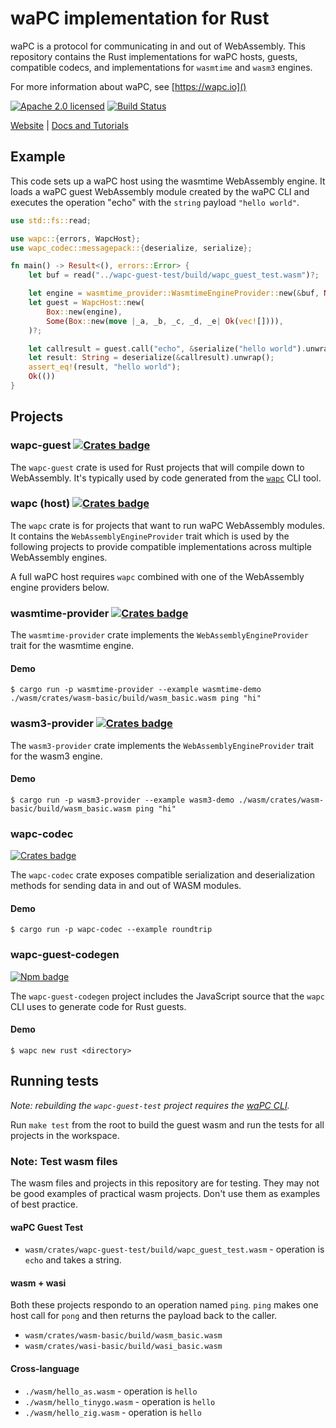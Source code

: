 # waPC implementation for Rust

waPC is a protocol for communicating in and out of WebAssembly. This repository contains the Rust implementations for waPC hosts, guests, compatible codecs, and implementations for `wasmtime` and `wasm3` engines.

For more information about waPC, see [https://wapc.io]()

[![Apache 2.0 licensed][license]][license-url]
[![Build Status][actions-badge]][actions-url]

[license]: https://img.shields.io/github/license/wapc/wapc-rs
[license-url]: https://github.com/wapc/wapc-rs/blob/master/LICENSE
[actions-badge]: https://github.com/wapc/wapc-rs/workflows/CI/badge.svg
[actions-url]: https://github.com/wapc/wapc-rs/actions?query=workflow%3ACI+branch%3Amaster

[Website](https://wapc.io) |
[Docs and Tutorials](https://wapc.io/docs/)

## Example

This code sets up a waPC host using the wasmtime WebAssembly engine. It loads a waPC guest WebAssembly module created by the waPC CLI and executes the operation "echo" with the `string` payload `"hello world"`.

```rs
use std::fs::read;

use wapc::{errors, WapcHost};
use wapc_codec::messagepack::{deserialize, serialize};

fn main() -> Result<(), errors::Error> {
    let buf = read("../wapc-guest-test/build/wapc_guest_test.wasm")?;

    let engine = wasmtime_provider::WasmtimeEngineProvider::new(&buf, None)?;
    let guest = WapcHost::new(
        Box::new(engine),
        Some(Box::new(move |_a, _b, _c, _d, _e| Ok(vec![]))),
    )?;

    let callresult = guest.call("echo", &serialize("hello world").unwrap())?;
    let result: String = deserialize(&callresult).unwrap();
    assert_eq!(result, "hello world");
    Ok(())
}
```

## Projects

### wapc-guest [![Crates badge](https://img.shields.io/crates/v/wapc-guest.svg)](https://crates.io/crates/wapc-guest)

The `wapc-guest` crate is used for Rust projects that will compile down to WebAssembly. It's typically used by code generated from the [`wapc`](https://github.com/wapc/cli) CLI tool.

### wapc (host) [![Crates badge](https://img.shields.io/crates/v/wapc.svg)](https://crates.io/crates/wapc)

The `wapc` crate is for projects that want to run waPC WebAssembly modules. It contains the `WebAssemblyEngineProvider` trait which is used by the following projects to provide compatible implementations across multiple WebAssembly engines.

A full waPC host requires `wapc` combined with one of the WebAssembly engine providers below.

### wasmtime-provider [![Crates badge](https://img.shields.io/crates/v/wasmtime-provider.svg)](https://crates.io/crates/wasmtime-provider)

The `wasmtime-provider` crate implements the `WebAssemblyEngineProvider` trait for the wasmtime engine.

#### Demo

```console
$ cargo run -p wasmtime-provider --example wasmtime-demo ./wasm/crates/wasm-basic/build/wasm_basic.wasm ping "hi"
```

### wasm3-provider [![Crates badge](https://img.shields.io/crates/v/wasm3-provider.svg)](https://crates.io/crates/wasm3-provider)

The `wasm3-provider` crate implements the `WebAssemblyEngineProvider` trait for the wasm3 engine.

#### Demo

```console
$ cargo run -p wasm3-provider --example wasm3-demo ./wasm/crates/wasm-basic/build/wasm_basic.wasm ping "hi"
```

### wapc-codec

[![Crates badge](https://img.shields.io/crates/v/wapc-codec.svg)](https://crates.io/crates/wapc-codec)

The `wapc-codec` crate exposes compatible serialization and deserialization methods for sending data in and out of WASM modules.

#### Demo

```console
$ cargo run -p wapc-codec --example roundtrip
```

### wapc-guest-codegen

[![Npm badge](https://img.shields.io/npm/v/@wapc/codegen-rust-guest)](https://www.npmjs.com/package/@wapc/codegen-rust-guest)

The `wapc-guest-codegen` project includes the JavaScript source that the `wapc` CLI uses to generate code for Rust guests.

#### Demo

```console
$ wapc new rust <directory>
```

## Running tests

_Note: rebuilding the `wapc-guest-test` project requires the [waPC CLI](https://wapc.io)._

Run `make test` from the root to build the guest wasm and run the tests for all projects in the workspace.

### Note: Test wasm files

The wasm files and projects in this repository are for testing. They may not be good examples of practical wasm projects. Don't use them as examples of best practice.

#### waPC Guest Test

- `wasm/crates/wapc-guest-test/build/wapc_guest_test.wasm` - operation is `echo` and takes a string.

#### wasm + wasi

Both these projects respondo to an operation named `ping`. `ping` makes one host call for `pong` and then returns the payload back to the caller.

- `wasm/crates/wasm-basic/build/wasm_basic.wasm`
- `wasm/crates/wasi-basic/build/wasi_basic.wasm`

#### Cross-language

- `./wasm/hello_as.wasm` - operation is `hello`
- `./wasm/hello_tinygo.wasm` - operation is `hello`
- `./wasm/hello_zig.wasm` - operation is `hello`
